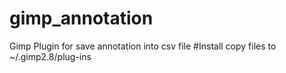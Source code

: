 # gimp_annotation
Gimp Plugin for save annotation into csv file
#Install
copy files to
~/.gimp2.8/plug-ins
